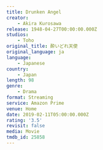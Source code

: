```yaml
---
title: Drunken Angel
creator:
    - Akira Kurosawa
release: 1948-04-27T00:00:00.000Z
studios:
    - Toho
original_title: 酔いどれ天使
original_language: ja
language:
    - Japanese
country:
    - Japan
length: 98
genre:
    - Drama
format: Streaming
service: Amazon Prime
venue: Home
date: 2019-02-11T05:00:00.000Z
rating: '3.5'
revisit: false
media: Movie
tmdb_id: 25858
---
```




